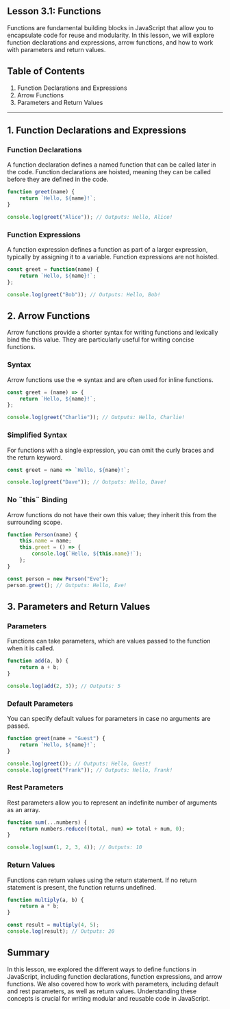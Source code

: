 ## Lesson 3.1: Functions

Functions are fundamental building blocks in JavaScript that allow you to encapsulate code for reuse and modularity. In this lesson, we will explore function declarations and expressions, arrow functions, and how to work with parameters and return values.

## Table of Contents
1. Function Declarations and Expressions
2. Arrow Functions
3. Parameters and Return Values

---

## 1. Function Declarations and Expressions

### Function Declarations
A function declaration defines a named function that can be called later in the code. Function declarations are hoisted, meaning they can be called before they are defined in the code.

```javascript
function greet(name) {
    return `Hello, ${name}!`;
}

console.log(greet("Alice")); // Outputs: Hello, Alice!
```

### Function Expressions
A function expression defines a function as part of a larger expression, typically by assigning it to a variable. Function expressions are not hoisted.

```javascript
const greet = function(name) {
    return `Hello, ${name}!`;
};

console.log(greet("Bob")); // Outputs: Hello, Bob!
```

## 2. Arrow Functions

Arrow functions provide a shorter syntax for writing functions and lexically bind the this value. They are particularly useful for writing concise functions.

### Syntax

Arrow functions use the => syntax and are often used for inline functions.

```javascript
const greet = (name) => {
    return `Hello, ${name}!`;
};

console.log(greet("Charlie")); // Outputs: Hello, Charlie!
```

### Simplified Syntax

For functions with a single expression, you can omit the curly braces and the return keyword.

```javascript
const greet = name => `Hello, ${name}!`;

console.log(greet("Dave")); // Outputs: Hello, Dave!
```

### No ¨this¨ Binding

Arrow functions do not have their own this value; they inherit this from the surrounding scope.

```javascript
function Person(name) {
    this.name = name;
    this.greet = () => {
        console.log(`Hello, ${this.name}!`);
    };
}

const person = new Person("Eve");
person.greet(); // Outputs: Hello, Eve!
```

## 3. Parameters and Return Values

### Parameters

Functions can take parameters, which are values passed to the function when it is called.

```javascript
function add(a, b) {
    return a + b;
}

console.log(add(2, 3)); // Outputs: 5
```

### Default Parameters

You can specify default values for parameters in case no arguments are passed.

```javascript
function greet(name = "Guest") {
    return `Hello, ${name}!`;
}

console.log(greet()); // Outputs: Hello, Guest!
console.log(greet("Frank")); // Outputs: Hello, Frank!
```

### Rest Parameters

Rest parameters allow you to represent an indefinite number of arguments as an array.

```javascript
function sum(...numbers) {
    return numbers.reduce((total, num) => total + num, 0);
}

console.log(sum(1, 2, 3, 4)); // Outputs: 10
```

### Return Values

Functions can return values using the return statement. If no return statement is present, the function returns undefined.

```javascript
function multiply(a, b) {
    return a * b;
}

const result = multiply(4, 5);
console.log(result); // Outputs: 20
```

## Summary

In this lesson, we explored the different ways to define functions in JavaScript, including function declarations, function expressions, and arrow functions. We also covered how to work with parameters, including default and rest parameters, as well as return values. Understanding these concepts is crucial for writing modular and reusable code in JavaScript.
